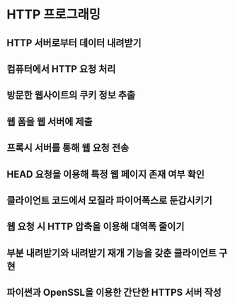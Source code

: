 # HTTP 프로그래밍

## HTTP 서버로부터 데이터 내려받기

## 컴퓨터에서 HTTP 요청 처리

## 방문한 웹사이트의 쿠키 정보 추출

## 웹 폼을 웹 서버에 제출

## 프록시 서버를 통해 웹 요청 전송

## HEAD 요청을 이용해 특정 웹 페이지 존재 여부 확인

## 클라이언트 코드에서 모질라 파이어폭스로 둔갑시키기

## 웹 요청 시 HTTP 압축을 이용해 대역폭 줄이기

## 부분 내려받기와 내려받기 재개 기능을 갖춘 클라이언트 구현

## 파이썬과 OpenSSL을 이용한 간단한 HTTPS 서버 작성
